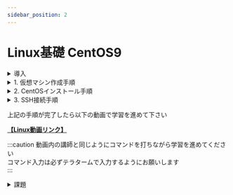 ```yaml
---
sidebar_position: 2
---
```


# Linux基礎 CentOS9

<details>
    <summary>導入</summary>
    <div>
## 環境確認

### 1. CentOSイメージファイル  

仮想マシンにインストールするイメージファイルです  
約 **10GB** のファイルですので、予めダウンロードしてデスクトップ等、わかりやすい場所に移動しておきましょう  

※実行する必要はありません

[CentOSイメージファイル](https://ftp.iij.ad.jp/pub/linux/centos-stream/9-stream/BaseOS/x86_64/iso/CentOS-Stream-9-latest-x86_64-dvd1.iso)


### 2. VirtualBox

**まずはお使いのPCにインストールされているかを確認して下さい**  
仮想環境を構築するためのアプリケーションです  
WindowsPCの中に仮想的にCentOS(LinuxPC)を構築します  
ダウンロード完了したら実行し、インストールまで済ませましょう  

[VirtualBoxインストーラ](https://download.virtualbox.org/virtualbox/7.0.18/VirtualBox-7.0.18-162988-Win.exe)

### 3. teraterm

VirtualBox上に構築した仮想マシンに対して、SSH接続して操作するためのアプリケーションです  

:::note
SSH（Secure Shell）とは、ネットワークを介して別のコンピューターやネットワーク機器などを操作するために使われるプロトコルです。
:::

ダウンロード完了したら実行し、インストールまで済ませましょう

[teratermインストーラ](https://github.com/TeraTermProject/teraterm/releases/download/v5.2/teraterm-5.2.exe)


    </div>
</details>

<details>
    <summary>1. 仮想マシン作成手順</summary>
    <div>
### 仮想マシン作成

**VirtualBoxマネージャ画面**  

VirtualBoxを起動し、以下の画面を表示したら**右上**の `新規` をクリック

![linux](./img/linux1.png)

**仮想マシン概要設定画面**  

黄色いハイライト部分を画面と同じ様に設定しましょう
- 名前 → 仮想マシンの名前(任意の名前で構いません)
- タイプ → **Linux**
- バージョン → **Red Hat 9.x (64bit)**

設定したら `次へ` をクリック

![linux](./img/centos9/centos9_1.png)

**ハードウェアリソース設定画面1**  

メモリ容量とCPU割当の設定画面です  
特に変更せずに `次へ` をクリック

![linux](./img/linux3.png)

**ハードウェアリソース設定画面2**  

ストレージ容量設定画面です  
黄色ハイライトの箇所を `16.00 GB` に設定して `次へ` をクリック

![linux](./img/linux4.png)

**仮想マシン設定概要画面**

作成する仮想マシンの概要を確認する画面です  
以下の画像と比較し、大きな差異がない事を確認し、`完了` をクリック

![linux](./img/centos9/centos9_2.png)

**VirtualBoxマネージャ画面**  

左側に赤い帽子の項目が表示されます(これが一つの仮想マシンです)  
該当項目を右クリックし、`設定` をクリック

![linux](./img/linux6.png)

**仮想マシン設定画面(ストレージ)**

`ストレージ` > `空` > 右上の`◎` を順にクリック

![linux](./img/linux7.png)

以下の選択項目からは `ディスクファイルを選択` をクリックし、  
[導入](#1-centosイメージファイル)でダウンロードしたCentOSのイメージファイルを選択します  

![linux](./img/linux8.png)

イメージファイルを選択後、元の画面に戻ります  
黄色ハイライト部分が `CentOS-Stream9-...` のような表記になっている事を確認して下さい

![linux](./img/centos9/centos9_3.png)

同画面左の `ネットワーク` > `割り当て` のドロップダウンリストを開き、  
**ブリッジアダプター** を選択して `OK` をクリックして下さい

![linux](./img/linux10.png)

以上で仮想マシンの作成は完了です
    </div>
</details>

<details>
    <summary>2. CentOSインストール手順</summary>
    <div>
### CentOSインストール

以下の画面から作成した仮想マシンをクリックした状態で右上の `起動` をクリック

![linux](./img/linux11.png)

**仮想マシン画面**

仮想マシンは別ウィンドウで動作を確認することができます  
最初に以下の画面が表示されるので、一度画面をクリックし、`↑` キーを押し、  
 `Install CentOS 9` にカーソルを合わせた状態で `Enter` キーを押して下さい

 :::caution
仮想マシンの画面をクリックすると**ホストOS側(Windows)のマウス**が動かせなくなります  
これは**右の** `ctrl` キーを押すことで解消します  
 :::

![linux](./img/centos9/centos9_4.png)

**CentOSインストール画面**

しばらく待つと以下のような画面が表示されます  
言語選択では特に理由がない限り `日本語` を選択し、`続行` をクリック

![linux](./img/centos9/centos9_5.png)

:::caution
この次の手順は、インストールする環境に合わせて以下どちらかを参照して下さい
:::

<details>
    <summary>GUIを使用する場合</summary>
    <div>

以下の画面になったら黄色ハイライトの `ソフトウェアの選択` をクリック  

![linux](./img/centos9/centos9_6_gui.png)

以下の画面が表示されるので、`サーバー(GUI 使用)` を選択し、`完了` をクリック

![linux](./img/linux15.png)

    </div>
</details>

<details>
    <summary>GUIを使用しない場合</summary>
    <div>

黄色ハイライトの `ソフトウェアの選択` をクリック  

![linux](./img/centos9/centos9_6_gui.png)

以下の画面が表示されるので、`Minimal Install` を選択し、`完了` をクリック

![linux](./img/centos9/centos9_6_minimal.png)

    </div>
</details>


`インストール先` をクリック

![linux](./img/centos9/centos9_8.png)

以下の画面が表示されたら、**特に何も操作せず** `完了` をクリック

![linux](./img/centos9/centos9_9.png)

 `ROOTパスワード` をクリック


![linux](./img/centos9/centos9_10.png)


黄色ハイライト部分に `root` と入力し、  
 `パスワードによるroot SSHログインを許可` にチェックを入れて
`完了` を**2回**クリック  


:::danger
ここでは仮想マシンの管理者ユーザのパスワードを設定しています  
設定したパスワードを忘れてしまうと1からCentOSをインストールすることになります  
本来好ましくありませんが、研修中に**ログインできない**等の余計なトラブル防止のため、パスワードは `root` に設定しましょう  

`パスワードによるroot SSHログインを許可`   
とは皆さんが作成した仮想マシンにトラブルが発生した際、講師のPCからアクセスするために必要な設定です    
チェックを入れないと対応が大幅に遅れてしまうため、忘れないようにして下さい  
:::

![linux](./img/centos9/centos9_11_2.png)

`ユーザの作成` をクリック

![linux](./img/centos9/centos9_12.png)

以下の画面が表示されたら黄色ハイライト部分に任意の値を入力して下さい  
こちらは**一般ユーザ**ですが、**ユーザ名**、**パスワード**は忘れないようにメモしておきましょう
入力できたら `完了` をクリック

![linux](./img/centos9/centos9_12_1.png)

以下の画面で黄色ハイライト部分が同じような表示になっている事を確認し、 `インストールの開始` をクリック  
インストールが始まりますがしばらく時間がかかります  
:::note
GUIを使用しない(**Minimal Install**)の場合は比較的短時間で完了します  
:::
![linux](./img/centos9/centos9_13.png)

インストールが完了すると以下のように**右下**に `再起動` ボタンが表示されるのでクリック  

![linux](./img/centos9/centos9_14.png)


:::caution
この次の手順は、インストールする環境に合わせて以下どちらかを参照して下さい
:::
<details>
    <summary>GUIを使用する場合</summary>
    <div>


再起動後、以下の画面が表示されるので先ほど設定した**一般ユーザ**のパスワードを入力し、`サインイン` をクリック

![linux](./img/centos9/centos9_15.png)

初回起動時のみ以下の画面が表示されます  
`必要ありません` をクリック

![linux](./img/centos9/centos9_16.png)

以下のデスクトップ画面が表示されればインストールは完了です

![linux](./img/centos9/centos9_ssh_1.png)

    </div>
</details>

<details>
    <summary>GUIを使用しない場合</summary>
    <div>

再起動後、以下の画面が表示されるので  
`localhost login:` に先ほど設定した**一般ユーザ名**入力し、`Enter`  

![linux](./img/centos9/centos9_minimal_after_installation_1.png)

下に `Password:` と表示されるので**一般ユーザ**のパスワード入力し、`Enter`
:::caution
パスワードを入力する際、一見キーボードが反応していないように思えますが、入力はされています  
ユーザのパスワードを盗み見られる事を忌避し、パスワードは画面には表示されない仕様です  
:::

`[ユーザ名@localhost ~]$` の表示が出ていればサインインは完了です  

![linux](./img/centos9/centos9_minimal_after_installation_2.png)

    </div>
</details>

    </div>
</details>

<details>
    <summary>3. SSH接続手順</summary>
    <div>
### SSH接続

:::caution
この次の手順は、インストールする環境に合わせて以下どちらかを参照して下さい
:::
<details>
    <summary>GUIを使用する場合</summary>
    <div>

仮想マシンデスクトップ画面下部の `端末` をクリック

![linux](./img/centos9/centos9_ssh_1.png)

以下の黒い画面が表示されたら `ip a`と入力して `Enter` キーを押し、  
画面と同じような結果が出てくることを確認して下さい  

次に黄色ハイライト部分を確認し、その仮想マシンに割り当てられている **IPアドレス** を控えておきましょう

![linux](./img/centos9/centos9_ssh_2.png)

    </div>
</details>

<details>
    <summary>GUIを使用しない場合</summary>
    <div>

`[ユーザ名@localhost ~]$` が表示されている状態で `ip a`と入力して `Enter` キーを押し、  
画面と同じような結果が出てくることを確認して下さい   

次に黄色ハイライト部分を確認し、その仮想マシンに割り当てられている **IPアドレス** を控えておきましょう

![linux](./img/centos9/centos9_minimal_ssh.png)

    </div>
</details>


teratermを起動し、**ホスト** 欄に先ほど確認した IPアドレス を入力して `OK` をクリック

![linux](./img/centos9/centos9_ssh_3.png)

初回接続時のみ以下の画面が表示されます  
特に何も操作せず `続行` をクリック

![linux](./img/linux40.png)

ご自身で設定した **一般ユーザ** のユーザ名とパスワードを入力し、`OK` をクリック

![linux](./img/centos9/centos9_ssh_4.png)

以下の黒い画面が表示されれば **SSH接続** は完了です

![linux](./img/centos9/centos9_ssh_5.png)

    </div>
</details>

上記の手順が完了したら以下の動画で学習を進めて下さい  

[**【Linux動画リンク】**](https://drive.google.com/drive/folders/14_1YP1DNkI2bV8HTzek4C0i73et3iTvt?usp=sharing)

:::caution
動画内の講師と同じようにコマンドを打ちながら学習を進めてください  
コマンド入力は必ずテラタームで入力するようにお願いします  
:::

<details>
    <summary>課題</summary>
    <div>
## 概要
virtualbox上に2台のマシンを作成します  
1台は**DNSサーバ**の役割を、もう1台は**WEBサーバ**の役割を持たせましょう  
 
最終的に以下の要件を満たすこと  
1. ホスト(Windows)PCのブラウザで任意のドメインを入力
2. DNSサーバで名前解決を行う
3. ホストPCのブラウザにWordpressで作成したホームページが表示される

## 環境構成
![linux](./img/kadai1.png)

## 進め方
- CentOSはMinimal Installで進めて下さい  
- 知らない単語は調べましょう
- web上の特定の手順を鵜呑みにしないようにしましょう
- 詰まってしまった場合は講師まで連絡しましょう

<details>
    <summary>Step1 (Webサーバ構築)</summary>
    <div>
virtualboxでcentos Stream9のマシンを構築し、LAMP環境を構成してください  
 

### 1. LAMP環境構築
|LAMP|ソフトウェア名称|
|:---:|---|
|L|**L**inux (CentOS Stream9)|
|A|**A**pache|
|M|**M**ySQL|
|P|**p**hp|

上記のアプリを**バージョンに注意して**インストールしましょう  
MySQL, phpに関しては指定のバージョンをインストールするために**リポジトリ**のインストールが必ず必要です

:::caution
※各種ソフトウェアバージョン指定   

|ソフトウェア|バージョン指定|
|--|--|
|PHP |8.3以上|
|MySQL |8.4以上|
|ワードプレス|最新バージョン|
:::

### 2.  wordpressインストール ~ 動作確認

LAMP環境ができましたら、Wordpressをダウンロードし、  
windowsPCのブラウザからホームページを見れるようにしてください  
以上でStep1は完了です  

:::note
#### その他必須設定
- **selinux**無効化
- **firewall**でhttpを許可
- Wordpress用データベースの作成およびユーザの作成&権限追加
- wordpressディレクトリの**所有者変更**
- httpd.conf **ドキュメントルート**の変更
:::


    </div>
</details>

<details>
    <summary>Step2 (DNSサーバ構築)</summary>
    <div>

virtualboxでcentos Stream9のマシンを構築し、
BIND(**named-chroot**)をインストールしてDNSサーバを構築して下さい  

:::caution
※**named** と **named-chroot** がインストールされますが、**named-chroot** のみを使用して下さい
:::


:::tip
#### 必須設定
- **selinux**無効化
- **firewall**でdnsを許可
- zoneファイル作成 & 所有者変更
- named.conf の編集
- resolv.conf の編集(ローカル環境における名前解決確認時に設定が必要です)
:::

:::note
#### 構築が完了したら
1. 設定したドメインがローカルで名前解決ができるかどうか、**nslookup**コマンドを使用して確認しましょう  
2. windowsPCから同じ様に**nslookup**コマンドで確認しましょう(Windows側のDNS設定が必要です)  
3. windowsPCのブラウザから設定したドメインにアクセスしてwordpressの画面が表示されることを確認しましょう
:::

    </div>
</details>

    </div>
</details>
